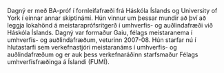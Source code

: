 Dagný er með BA-próf í fornleifafræði frá Háskóla Íslands og University of York í einnar annar skiptinámi. Hún vinnur um þessar mundir að því að leggja lokahönd á meistaraprófsritgerð í umhverfis- og auðlindafræði við Háskóla Íslands. Dagný var formaður Gaiu, félags meistaranema í umhverfis- og auðlindafræðum, veturinn 2007-08. Hún starfar nú í hlutastarfi sem verkefnastjóri meistaranáms í umhverfis- og auðlindafræðum og er auk þess verkefnaráðinn starfsmaður Félags umhverfisfræðinga á Íslandi (FUMÍ).

